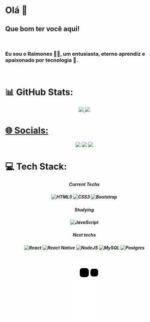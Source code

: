 <h1> Olá 👋 </h1>

<h2> Que bom ter você aqui! </h2><br>

<h3> Eu sou o Raimones 🙋‍♂‍, um entusiasta, eterno aprendiz e apaixonado por tecnologia 🤖. </h3><br>

<h1> 📊 GitHub Stats: </h1>
<div align="center">
  <a href="https://github.com/raimonesbarros">
  <img height="150em" src="https://github-readme-stats.vercel.app/api?username=raimonesbarros&show_icons=true&theme=dark&include_all_commits=true&count_private=true"/>
  <img height="150em" src="https://github-readme-stats.vercel.app/api/top-langs/?username=raimonesbarros&layout=compact&langs_count=7&theme=dark"/>
</div>

<h1> 🌐 Socials: </h1>
<div align="center">
  <a href="https://www.linkedin.com/in/silva-barros-b6577492/" target="_blank"><img src="https://img.shields.io/badge/-LinkedIn-%230077B5?style=for-the-badge&logo=linkedin&logoColor=white" target="_blank"></a>
  <a href="https://www.instagram.com/silvabarross/" target="_blank"><img src="https://img.shields.io/badge/-Instagram-%23E4405F?style=for-the-badge&logo=instagram&logoColor=white" target="_blank"></a>
  <a href = "mailto:raimonesrsb@gmail.com"><img src="https://img.shields.io/badge/-Gmail-%23333?style=for-the-badge&logo=gmail&logoColor=white" target="_blank"></a>
</div>

<h1> 💻 Tech Stack: </h1>
  
<div align="center">

<h5> Current Techs <h5>
  
![HTML5](https://img.shields.io/badge/html5-%23E34F26.svg?style=for-the-badge&logo=html5&logoColor=white) ![CSS3](https://img.shields.io/badge/css3-%231572B6.svg?style=for-the-badge&logo=css3&logoColor=white) ![Bootstrap](https://img.shields.io/badge/bootstrap-%23563D7C.svg?style=for-the-badge&logo=bootstrap&logoColor=white)

<h5> Studying <h5>
  
![JavaScript](https://img.shields.io/badge/javascript-%23323330.svg?style=for-the-badge&logo=javascript&logoColor=%23F7DF1E)

<h5> Next techs <h5>
  
![React](https://img.shields.io/badge/react-%2320232a.svg?style=for-the-badge&logo=react&logoColor=%2361DAFB) ![React Native](https://img.shields.io/badge/react_native-%2320232a.svg?style=for-the-badge&logo=react&logoColor=%2361DAFB) ![NodeJS](https://img.shields.io/badge/node.js-6DA55F?style=for-the-badge&logo=node.js&logoColor=white) ![MySQL](https://img.shields.io/badge/mysql-%2300f.svg?style=for-the-badge&logo=mysql&logoColor=white) ![Postgres](https://img.shields.io/badge/postgres-%23316192.svg?style=for-the-badge&logo=postgresql&logoColor=white)

</div>
  
<div align="center">
  
  ![Snake animation](https://github.com/raimonesbarros/raimonesbarros/blob/output/github-contribution-grid-snake.svg)

</div>

<!-- Proudly created with GPRM ( https://gprm.itsvg.in ) -->
<!--
**raimonesbarros/raimonesbarros** is a ✨ _special_ ✨ repository because its `README.md` (this file) appears on your GitHub profile.

Here are some ideas to get you started:
